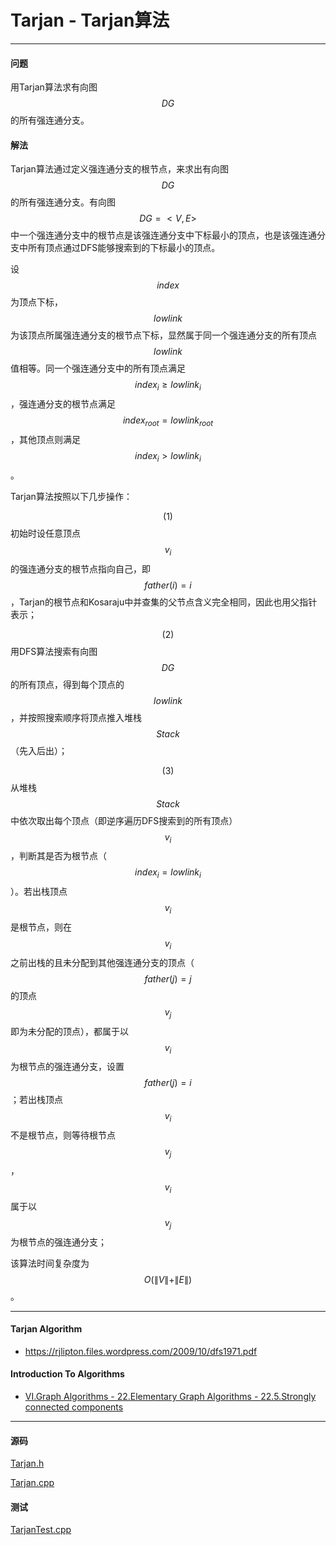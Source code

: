 <script type="text/javascript" src="https://cdnjs.cloudflare.com/ajax/libs/mathjax/2.7.1/MathJax.js?config=TeX-AMS-MML_HTMLorMML"></script>

# Tarjan - Tarjan算法

--------

#### 问题

用Tarjan算法求有向图$$ DG $$的所有强连通分支。

#### 解法

Tarjan算法通过定义强连通分支的根节点，来求出有向图$$ DG $$的所有强连通分支。有向图$$ DG = <V,E> $$中一个强连通分支中的根节点是该强连通分支中下标最小的顶点，也是该强连通分支中所有顶点通过DFS能够搜索到的下标最小的顶点。

设$$ index $$为顶点下标，$$ lowlink $$为该顶点所属强连通分支的根节点下标，显然属于同一个强连通分支的所有顶点$$ lowlink $$值相等。同一个强连通分支中的所有顶点满足$$ index_i \geq lowlink_i $$，强连通分支的根节点满足$$ index_{root} = lowlink_{root} $$，其他顶点则满足$$ index_i \gt lowlink_i $$。

Tarjan算法按照以下几步操作：

$$ (1) $$ 初始时设任意顶点$$ v_i $$的强连通分支的根节点指向自己，即$$ father(i) = i $$，Tarjan的根节点和Kosaraju中并查集的父节点含义完全相同，因此也用父指针表示；

$$ (2) $$ 用DFS算法搜索有向图$$ DG $$的所有顶点，得到每个顶点的$$ lowlink $$，并按照搜索顺序将顶点推入堆栈$$ Stack $$（先入后出）；

$$ (3) $$ 从堆栈$$ Stack $$中依次取出每个顶点（即逆序遍历DFS搜索到的所有顶点）$$ v_i $$，判断其是否为根节点（$$ index_i = lowlink_i $$）。若出栈顶点$$ v_i $$是根节点，则在$$ v_i $$之前出栈的且未分配到其他强连通分支的顶点（$$ father(j) = j $$的顶点$$ v_j $$即为未分配的顶点），都属于以$$ v_i $$为根节点的强连通分支，设置$$ father(j) = i $$；若出栈顶点$$ v_i $$不是根节点，则等待根节点$$ v_j $$，$$ v_i $$属于以$$ v_j $$为根节点的强连通分支；

该算法时间复杂度为$$ O(\| V \| + \| E \|) $$。

--------

#### Tarjan Algorithm

* https://rjlipton.files.wordpress.com/2009/10/dfs1971.pdf

#### Introduction To Algorithms

* [VI.Graph Algorithms - 22.Elementary Graph Algorithms - 22.5.Strongly connected components](https://mcdtu.files.wordpress.com/2017/03/introduction-to-algorithms-3rd-edition-sep-2010.pdf)

--------

#### 源码

[Tarjan.h](https://github.com/linrongbin16/Way-to-Algorithm/blob/master/src/GraphTheory/StronglyConnectedComponents/Tarjan.h)

[Tarjan.cpp](https://github.com/linrongbin16/Way-to-Algorithm/blob/master/src/GraphTheory/StronglyConnectedComponents/Tarjan.cpp)

#### 测试

[TarjanTest.cpp](https://github.com/linrongbin16/Way-to-Algorithm/blob/master/src/GraphTheory/StronglyConnectedComponents/TarjanTest.cpp)
